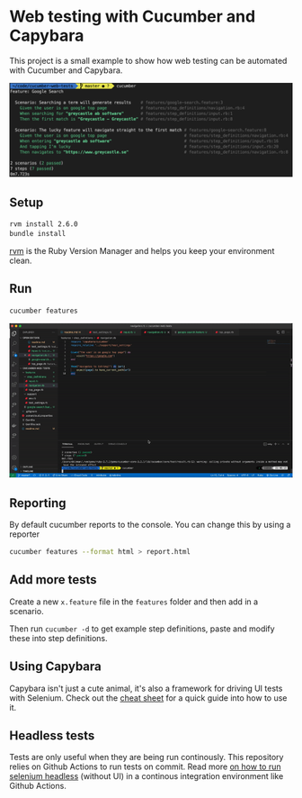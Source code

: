 # Web testing with Cucumber and Capybara

This project is a small example to show how web testing can be automated with Cucumber and Capybara.

![test results in command line](./test-results.png)

## Setup

```bash
rvm install 2.6.0
bundle install
```

[rvm](https://rvm.io/) is the Ruby Version Manager and helps you keep your environment clean.

## Run

```bash
cucumber features
```

![executing tests](./executing-tests.gif)

## Reporting

By default cucumber reports to the console. You can change this by using a reporter

```bash
cucumber features --format html > report.html
```

## Add more tests

Create a new `x.feature` file in the `features` folder and then add in a scenario.

Then run `cucumber -d` to get example step definitions, paste and modify these into step definitions.

## Using Capybara
Capybara isn't just a cute animal, it's also a framework for driving UI tests with Selenium. Check out the [cheat sheet](https://gist.github.com/zhengjia/428105) for a quick guide into how to use it.

## Headless tests

Tests are only useful when they are being run continously. This repository relies on Github Actions to run tests on commit. Read more [on how to run selenium headless](https://www.linkedin.com/pulse/running-selenium-web-tests-github-actions-moataz-nabil/) (without UI) in a continous integration environment like Github Actions.